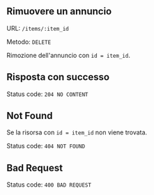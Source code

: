 ## Rimuovere un annuncio


URL: `/items/:item_id`

Metodo: `DELETE`

Rimozione dell'annuncio con `id = item_id`.


## Risposta con successo

Status code: `204 NO CONTENT`

## Not Found

Se la risorsa con `id = item_id` non viene trovata.

Status code: `404 NOT FOUND`

## Bad Request
Status code: `400 BAD REQUEST`
